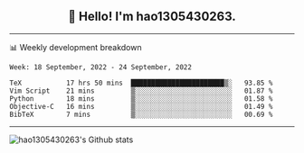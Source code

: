<h2 align="center">👋 Hello! I'm hao1305430263.</h2>


---- 
📊 Weekly development breakdown

<!--START_SECTION:waka-->
```text
Week: 18 September, 2022 - 24 September, 2022

TeX           17 hrs 50 mins  ███████████████████████▒░   93.85 % 
Vim Script    21 mins         ▒░░░░░░░░░░░░░░░░░░░░░░░░   01.87 % 
Python        18 mins         ▒░░░░░░░░░░░░░░░░░░░░░░░░   01.58 % 
Objective-C   16 mins         ▒░░░░░░░░░░░░░░░░░░░░░░░░   01.49 % 
BibTeX        7 mins          ▒░░░░░░░░░░░░░░░░░░░░░░░░   00.69 % 
```
<!--END_SECTION:waka-->
----
![hao1305430263's Github stats](https://github-readme-stats.vercel.app/api?username=hao1305430263&show_icons=true)


<!--
**hao1305430263/hao1305430263** is a ✨ _special_ ✨ repository because its `README.md` (this file) appears on your GitHub profile.

Here are some ideas to get you started:

- 🔭 I’m currently working on ...
- 🌱 I’m currently learning ...
- 👯 I’m looking to collaborate on ...
- 🤔 I’m looking for help with ...
- 💬 Ask me about ...
- 📫 How to reach me: ...
- 😄 Pronouns: ...
- ⚡ Fun fact: ...
-->
